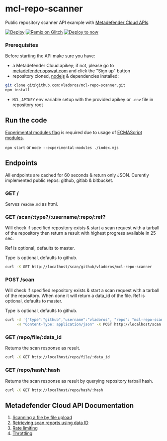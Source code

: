 # mcl-repo-scanner

Public repository scanner API example with [Metadefender Cloud APIs](https://onlinehelp.opswat.com/mdcloud).

[![Deploy](https://www.herokucdn.com/deploy/button.svg)](https://heroku.com/deploy)
[![Remix on Glitch](https://cdn.glitch.com/2703baf2-b643-4da7-ab91-7ee2a2d00b5b%2Fremix-button.svg)](https://glitch.com/edit/#!/import/github/vladoros/mcl-repo-scanner)
[![Deploy to now](https://deploy.now.sh/static/button.svg)](https://deploy.now.sh/?repo=https://github.com/vladoros/mcl-repo-scanner)

### Prerequisites

Before starting the API make sure you have:

- a Metadefender Cloud apikey; if not, please go to [metadefender.opswat.com](https://metadefender.opswat.com) and click the "Sign up" button
- repository cloned, [nodejs](https://nodejs.org/en/download/package-manager/) & dependencies installed:
```bash
git clone git@github.com:vladoros/mcl-repo-scanner.git
npm install
```
- `MCL_APIKEY` env variable setup with the provided apikey or `.env` file in repository root

## Run the code

[Experimental modules flag](https://nodejs.org/api/esm.html#esm_ecmascript_modules) is required due to usage of [ECMAScript modules](https://github.com/nodejs/node-eps/blob/master/002-es-modules.md).

`npm start` or `node --experimental-modules ./index.mjs`

## Endpoints

All endpoints are cached for 60 seconds & return only JSON.
Curently implemented public repos: github, gitlab & bitbucket.

### GET /

Serves `readme.md` as html.

### GET /scan/:type?/:username/:repo/:ref?

Will check if specified repository exists & start a scan request with a tarball of the repository then return a result with highest progress available in 25 sec.

Ref is optional, defaults to master.

Type is optional, defaults to github.

```bash
curl -X GET http://localhost/scan/github/vladoros/mcl-repo-scanner
```

### POST /scan

Will check if specified repository exists & start a scan request with a tarball of the repository.
When done it will return a data_id of the file.
Ref is optional, defaults to master.

Type is optional, defaults to github.

```bash
curl -d '{"type":"github","username":"vladoros", "repo": "mcl-repo-scanner", "ref": "master"}' \
     -H "Content-Type: application/json" -X POST http://localhost/scan
```
### GET /repo/file/:data_id

Returns the scan response as result.

```bash
curl -X GET http://localhost/repo/file/:data_id
```

### GET /repo/hash/:hash

Returns the scan response as result by querying repository tarball hash.

```bash
curl -X GET http://localhost/repo/hash/:hash
```

## Metadefender Cloud API Documentation

1. [Scanning a file by file upload](https://onlinehelp.opswat.com/mdcloud/2.1_Scanning_a_file_by_file_upload.html)
2. [Retrieving scan reports using data ID](https://onlinehelp.opswat.com/mdcloud/2.2_Retrieving_scan_reports_using_data_ID.html)
3. [Rate limiting](https://onlinehelp.opswat.com/mdcloud/3._Rate_Limiting.html)
4. [Throttling](https://onlinehelp.opswat.com/mdcloud/4._Throttling.html)
